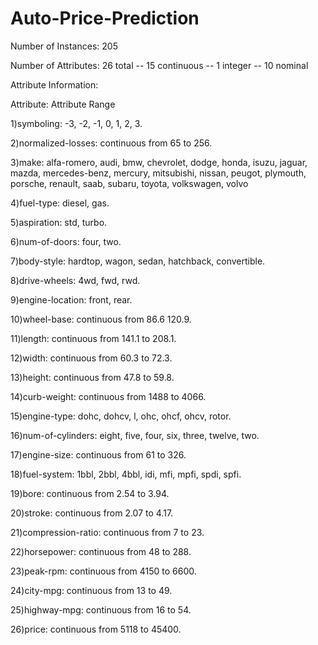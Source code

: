 # Auto-Price-Prediction

Number of Instances: 205

Number of Attributes: 26 total -- 15 continuous -- 1 integer -- 10 nominal

Attribute Information:

Attribute: Attribute Range

1)symboling: -3, -2, -1, 0, 1, 2, 3.

2)normalized-losses: continuous from 65 to 256.

3)make: alfa-romero, audi, bmw, chevrolet, dodge, honda, isuzu, jaguar, mazda, mercedes-benz, mercury, mitsubishi, nissan, peugot, plymouth, porsche, renault, saab, subaru, toyota, volkswagen, volvo

4)fuel-type: diesel, gas.

5)aspiration: std, turbo.

6)num-of-doors: four, two.

7)body-style: hardtop, wagon, sedan, hatchback, convertible.

8)drive-wheels: 4wd, fwd, rwd.

9)engine-location: front, rear.

10)wheel-base: continuous from 86.6 120.9.

11)length: continuous from 141.1 to 208.1.

12)width: continuous from 60.3 to 72.3.

13)height: continuous from 47.8 to 59.8.

14)curb-weight: continuous from 1488 to 4066.

15)engine-type: dohc, dohcv, l, ohc, ohcf, ohcv, rotor.

16)num-of-cylinders: eight, five, four, six, three, twelve, two.

17)engine-size: continuous from 61 to 326.

18)fuel-system: 1bbl, 2bbl, 4bbl, idi, mfi, mpfi, spdi, spfi.

19)bore: continuous from 2.54 to 3.94.

20)stroke: continuous from 2.07 to 4.17.

21)compression-ratio: continuous from 7 to 23.

22)horsepower: continuous from 48 to 288.

23)peak-rpm: continuous from 4150 to 6600.

24)city-mpg: continuous from 13 to 49.

25)highway-mpg: continuous from 16 to 54.

26)price: continuous from 5118 to 45400.
